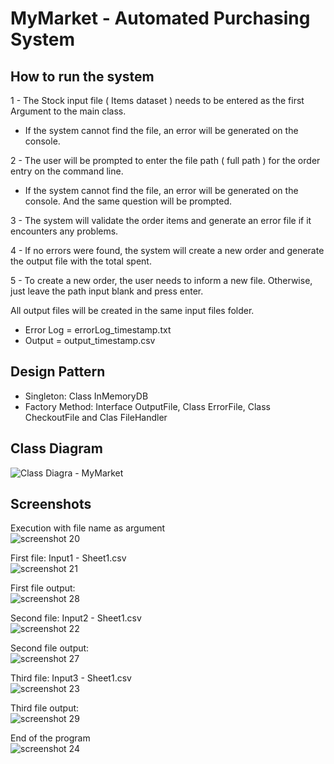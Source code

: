 # MyMarket - Automated Purchasing System

## How to run the system

1 - The Stock input file ( Items dataset ) needs to be entered as the first Argument to the main class.
  - If the system cannot find the file, an error will be generated on the console.

2 - The user will be prompted to enter the file path ( full path ) for the order entry on the command line.
  - If the system cannot find the file, an error will be generated on the console. And the same question will be prompted.
  
3 - The system will validate the order items and generate an error file if it encounters any problems.

4 - If no errors were found, the system will create a new order and generate the output file with the total spent.

5 - To create a new order, the user needs to inform a new file. Otherwise, just leave the path input blank and press enter.

All output files will be created in the same input files folder.
  - Error Log = errorLog_timestamp.txt
  - Output = output_timestamp.csv

## Design Pattern

- Singleton: Class InMemoryDB
- Factory Method: Interface OutputFile, Class ErrorFile, Class CheckoutFile and Clas FileHandler

## Class Diagram

![Class Diagra - MyMarket](https://user-images.githubusercontent.com/62269628/141204024-3e5752fb-5e06-454d-b9f2-d48f429e7b23.png)

## Screenshots

Execution with file name as argument<br />
![screenshot 20](https://user-images.githubusercontent.com/62269628/144729694-ba7ff12d-0586-49c5-8b7f-d55e38de2878.jpg)

First file: Input1 - Sheet1.csv<br />
![screenshot 21](https://user-images.githubusercontent.com/62269628/144729704-897251a6-fc40-40c4-b266-69091e3cd248.jpg)

First file output:<br />
![screenshot 28](https://user-images.githubusercontent.com/62269628/144729854-d6a270ca-6c5c-4953-a920-4f7442e1ab0c.jpg)

Second  file: Input2 - Sheet1.csv<br />
![screenshot 22](https://user-images.githubusercontent.com/62269628/144729709-7c3d07da-c3a5-45a7-96ba-882ca4e3a273.jpg)

Second  file output:<br />
![screenshot 27](https://user-images.githubusercontent.com/62269628/144729749-54f6ee6f-76e7-49dc-9f58-ebb6431b00ba.jpg)

Third file: Input3 - Sheet1.csv<br />
![screenshot 23](https://user-images.githubusercontent.com/62269628/144729721-1697d1f4-9ed9-434a-98aa-93b3aa5d3d7c.jpg)

Third file output:<br />
![screenshot 29](https://user-images.githubusercontent.com/62269628/144729861-cfd2c3b0-fd97-44c2-8f34-27b6f76768cb.jpg)

End of the program<br />
![screenshot 24](https://user-images.githubusercontent.com/62269628/144729728-825ccad5-562d-4093-8f10-142b4b115e6e.jpg)
